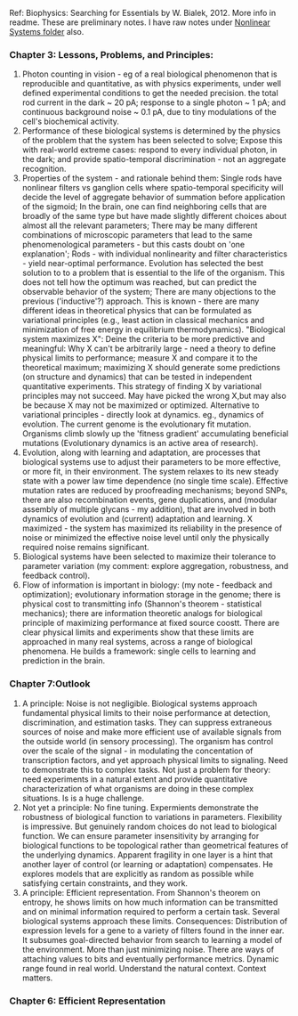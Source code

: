 Ref: Biophysics: Searching for Essentials by W. Bialek, 2012. More info in readme. These are preliminary notes. I have raw notes under [Nonlinear Systems folder](https://github.com/shankar4/Nonlinear-Systems/blob/master/Biophysics/biophysics.md) also. 

### Chapter 3: Lessons, Problems, and Principles:
1. Photon counting in vision - eg of a real biological phenomenon that is reproducible and quantitative, as with physics experiments, under well defined experimental conditions to get the needed precision. the total rod current in the dark ~ 20 pA; response to a single photon ~ 1 pA; and continuous background noise ~ 0.1 pA, due to tiny modulations of the cell's biochemical activity. 
2. Performance of these biological systems is determined by the physics of the problem that the system has been selected to solve; Expose this with real-world extreme cases: respond to every individual photon, in the dark; and provide spatio-temporal discrimination - not an aggregate recognition. 
3. Properties of the system - and rationale behind them:  Single rods have nonlinear filters vs ganglion cells where spatio-temporal specificity will decide the level of aggregate behavior of summation before application of the sigmoid; In the brain, one can find neighboring cells that are broadly of the same type but have made slightly different choices about almost all the relevant parameters; There may be many different combinations of microscopic parameters that lead to the same phenomenological parameters - but this casts doubt on 'one explanation'; Rods - with individual nonlinearity and filter characteristics - yield near-optimal performance. Evolution has selected the best solution to to a problem that is essential to the life of the organism. This does not tell how the optimum was reached, but can predict the observable behavior of the system; There are many objections to the previous ('inductive'?) approach. This is known - there are many different ideas in theoretical physics that can be formulated as variational principles (e.g., least action in classical mechanics and minimization of free energy in equilibrium thermodynamics). "Biological system maximizes X": Deine the criteria to be more predictive and meaningful: Why X can't be arbitrarily large - need a theory to define physical limits to performance; measure X and compare it to the theoretical maximum; maximizing X should generate some predictions (on structure and dynamics) that can be tested in independent quantitative experiments. This strategy of finding X by variational principles may not succeed. May have picked the wrong X,but may also be because X may not be maximized or optimized. Alternative to variational principles - directly look at dynamics. eg., dynamics of evolution. The current genome is the evolutionary fit mutation. Organisms climb slowly up the 'fitness gradient' accumulating beneficial mutations (Evolutionary dynamics is an active area of research). 
4. Evolution, along with learning and adaptation, are processes that biological systems use to adjust their parameters to be more effective, or more fit, in their environment. The system relaxes to its new steady state with a power law time dependence (no single time scale). Effective mutation rates are reduced by proofreading mechanisms; beyond SNPs, there are also recombination events, gene duplications, and (modular assembly of multiple glycans - my addition), that are involved in both dynamics of evolution and (current) adaptation and learning. X maximized - the system has maximized its reliability in the presence of noise or minimized the effective noise level until only the physically required noise remains significant. 
5. Biological systems have been selected to maximize their tolerance to parameter variation (my comment: explore aggregation, robustness, and feedback control). 
6. Flow of information is important in biology: (my note - feedback and optimization); evolutionary information storage in the genome; there is physical cost to transmitting info (Shannon's theorem - statistical mechanics); there are information theoretic analogs for biological principle of maximizing performance at fixed source coostt. There are clear physical limits and experiments show that these limits are approached in many real systems, across a range of biological phenomena. He builds a framework: single cells to learning and prediction in the brain. 

### Chapter 7:Outlook
1. A principle: Noise is not negligible. Biological systems approach fundamental physical limits to their noise performance at detection, discrimination, and estimation tasks. They can suppress extraneous sources of noise and make more efficient use of available signals from the outside world (in sensory processing). The organism has control over the scale of the signal - in modulating the concentation of transcription factors, and yet approach physical limits to signaling. Need to demonstrate this to complex tasks. Not just a problem for theory: need experiments in a natural extent and provide quantitative characterization of what organisms are doing in these complex situations. Is is a huge challenge. 
2. Not yet a principle: No fine tuning. Expermients demonstrate the robustness of biological function to variations in parameters. Flexibility is impressive. But genuinely random choices do not lead to biological function. We can ensure parameter insensitivity by arranging for biological functions to be topological rather than geometrical features of the underlying dynamics. Apparent fragility in one layer is a hint that another layer of control (or learning or adaptation) compensates. He explores models that are explicitly as random as possible while satisfying certain constraints, and they work. 
3. A principle: Efficient representation. From Shannon's theorem on entropy, he shows limits on how much information can be transmitted and on minimal information required to perform a certain task. Several biological systems approach these limits. Consequences: Distribution of expression levels for a gene to a variety of filters found in the inner ear. It subsumes goal-directed behavior from search to learning a model of the environment. More than just minimizing noise. There are ways of attaching values to bits and eventually performance metrics. Dynamic range found in real world. Understand the natural context. Context matters. 

### Chapter 6: Efficient Representation
